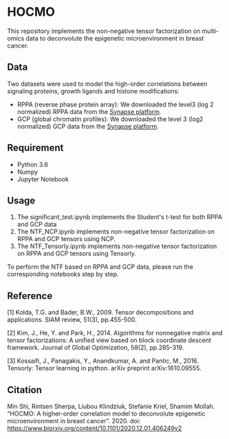 
HOCMO
=====

This repository implements the non-negative tensor factorization on multi-omics data to deconvolute the epigenetic microenvironment in breast cancer.

## Data

Two datasets were used to model the high-order correlations between signaling proteins, growth ligands and histone modifications:

- RPPA (reverse phase protein array): We downloaded the level3 (log 2 normalized) RPPA data from the [Synapse platform](https://www.synapse.org/#!Synapse:syn12555331).
- GCP (global chromatin profiles): We downloaded the level 3 (log2 normalized) GCP data from the [Synapse platform](https://www.synapse.org/#!Synapse:syn18491838).

## Requirement

  * Python 3.6
  * Numpy
  * Jupyter Notebook

## Usage

1. The significant_test.ipynb implements the Student's t-test for both RPPA and GCP data
2. The NTF_NCP.ipynb implements non-negative tensor factorization on RPPA and GCP tensors using NCP.
3. The NTF_Tensorly.ipynb implements non-negative tensor factorization on RPPA and GCP tensors using Tensorly.

To perform the NTF based on RPPA and GCP data, please run the corresponding notebooks step by step.

## Reference

[1] Kolda, T.G. and Bader, B.W., 2009. Tensor decompositions and applications. SIAM review, 51(3), pp.455-500.

[2] Kim, J., He, Y. and Park, H., 2014. Algorithms for nonnegative matrix and tensor factorizations: A unified view based on block coordinate descent framework. Journal of Global Optimization, 58(2), pp.285-319.

[3] Kossaifi, J., Panagakis, Y., Anandkumar, A. and Pantic, M., 2016. Tensorly: Tensor learning in python. arXiv preprint arXiv:1610.09555.

## Citation

Min Shi, Rintsen Sherpa, Liubou Klindziuk, Stefanie Kriel, Shamim Mollah. “HOCMO: A higher-order correlation model to deconvolute epigenetic microenvironment in breast cancer”. 2020. doi: https://www.biorxiv.org/content/10.1101/2020.12.01.406249v2

